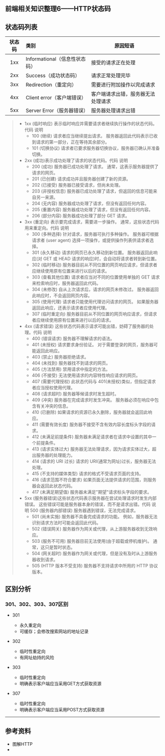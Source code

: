 ## 前端相关知识整理6——HTTP状态码

## 状态码列表

| 状态码 | 类别                          | 原因短语                           |
| :----: | :---------------------------- | ---------------------------------- |
|  1xx   | Informational（信息性状态码） | 接受的请求正在处理                 |
|  2xx   | Success（成功状态码）         | 请求正常处理完毕                   |
|  3xx   | Redirection（重定向）         | 需要进行附加操作以完成请求         |
|  4xx   | Client error（客户端错误）    | 客户端请求出错，服务器无法处理请求 |
|  5xx   | Server Error（服务器错误）    | 服务器处理请求出错                 |

> + 1xx (临时响应)  表示临时响应并需要请求者继续执行操作的状态代码。代码 说明
>   + 100 (继续)  请求者应当继续提出请求。 服务器返回此代码表示已收到请求的第一部分，正在等待其余部分。
>   + 101 (切换协议)  请求者已要求服务器切换协议，服务器已确认并准备切换。
> + 2xx (成功)表示成功处理了请求的状态代码。代码 说明
>   + 200 (成功) 服务器已成功处理了请求。 通常，这表示服务器提供了请求的网页。
>   + 201 (已创建) 请求成功并且服务器创建了新的资源。
>   + 202 (已接受) 服务器已接受请求，但尚未处理。
>   + 203 (非授权信息) 服务器已成功处理了请求，但返回的信息可能来自另一来源。
>   + 204 (无内容) 服务器成功处理了请求，但没有返回任何内容。
>   + 205 (重置内容) 服务器成功处理了请求，但没有返回任何内容。
>   + 206 (部分内容) 服务器成功处理了部分 GET 请求。
> + 3xx (重定向) 表示要完成请求，需要进一步操作。 通常，这些状态代码用来重定向。代码 说明
>   + 300 (多种选择) 针对请求，服务器可执行多种操作。 服务器可根据请求者 (user agent) 选择一项操作，或提供操作列表供请求者选择。
>   + 301 (永久移动) 请求的网页已永久移动到新位置。 服务器返回此响应(对 GET 或 HEAD 请求的响应)时，会自动将请求者转到新位置。
>   + 302 (临时移动) 服务器目前从不同位置的网页响应请求，但请求者应继续使用原有位置来进行以后的请求。
>   + 303 (查看其他位置) 请求者应当对不同的位置使用单独的 GET 请求来检索响应时，服务器返回此代码。
>   + 304 (未修改) 自从上次请求后，请求的网页未修改过。 服务器返回此响应时，不会返回网页内容。
>   + 305 (使用代理) 请求者只能使用代理访问请求的网页。 如果服务器返回此响应，还表示请求者应使用代理。
>   + 307 (临时重定向) 服务器目前从不同位置的网页响应请求，但请求者应继续使用原有位置来进行以后的请求。
> + 4xx (请求错误) 这些状态代码表示请求可能出错，妨碍了服务器的处理。代码 说明
>   + 400 (错误请求) 服务器不理解请求的语法。
>   + 401 (未授权) 请求要求身份验证。 对于需要登录的网页，服务器可能返回此响应。
>   + 403 (禁止) 服务器拒绝请求。
>   + 404 (未找到) 服务器找不到请求的网页。
>   + 405 (方法禁用) 禁用请求中指定的方法。
>   + 406 (不接受) 无法使用请求的内容特性响应请求的网页。
>   + 407 (需要代理授权) 此状态代码与 401(未授权)类似，但指定请求者应当授权使用代理。
>   + 408 (请求超时) 服务器等候请求时发生超时。
>   + 409 (冲突) 服务器在完成请求时发生冲突。 服务器必须在响应中包含有关冲突的信息。
>   + 410 (已删除) 如果请求的资源已永久删除，服务器就会返回此响应。
>   + 411 (需要有效长度) 服务器不接受不含有效内容长度标头字段的请求。
>   + 412 (未满足前提条件) 服务器未满足请求者在请求中设置的其中一个前提条件。
>   + 413 (请求实体过大) 服务器无法处理请求，因为请求实体过大，超出服务器的处理能力。
>   + 414 (请求的 URI 过长) 请求的 URI(通常为网址)过长，服务器无法处理。
>   + 415 (不支持的媒体类型) 请求的格式不受请求页面的支持。
>   + 416 (请求范围不符合要求) 如果页面无法提供请求的范围，则服务器会返回此状态代码。
>   + 417 (未满足期望值) 服务器未满足"期望"请求标头字段的要求。
> + 5xx (服务器错误)这些状态代码表示服务器在尝试处理请求时发生内部错误。 这些错误可能是服务器本身的错误，而不是请求出错。代码 说明 500 (服务器内部错误) 服务器遇到错误，无法完成请求。
>   + 501 (尚未实施) 服务器不具备完成请求的功能。 例如，服务器无法识别请求方法时可能会返回此代码。
>   + 502 (错误网关) 服务器作为网关或代理，从上游服务器收到无效响应。
>   + 503 (服务不可用) 服务器目前无法使用(由于超载或停机维护)。 通常，这只是暂时状态。
>   + 504 (网关超时) 服务器作为网关或代理，但是没有及时从上游服务器收到请求。
>   + 505 (HTTP 版本不受支持) 服务器不支持请求中所用的 HTTP 协议版本。

## 区别分析

### 301、302、303、307区别

+ 301
  + 永久重定向
  + 可缓存；会修改搜索网站的地址记录
+ 302
  + 临时性重定向
  + 有网址劫持的风险

+ 303
  + 临时性重定向
  + 明确表示客户端应当采用GET方式获取资源
+ 307
  + 临时性重定向
  + 明确表示客户端应当采用POST方式获取资源





---

##  参考资料

+ 图解HTTP
+ 

